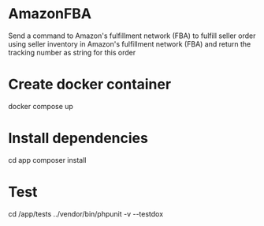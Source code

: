 # AmazonFBA
Send a command to Amazon's fulfillment network (FBA) to fulfill seller order using
seller inventory in Amazon's fulfillment network (FBA) and return the tracking number as string for
this order

# Create docker container
docker compose up

# Install dependencies
cd app
composer install

# Test
cd /app/tests
../vendor/bin/phpunit -v --testdox 
